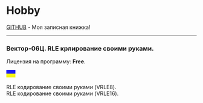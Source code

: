 # Hobby
[GITHUB](https://github.com) - Моя записная книжка!

<hr>

### Вектор-06Ц. RLE крлирование своими руками.

Лицензия на программу: **Free**.

![](https://github.com/drilnet/rle/blob/master/UA.png)

RLE кодирование своими руками (VRLE8).
<br>
RLE кодирование своими руками (VRLE16).
